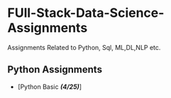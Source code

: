 # FUll-Stack-Data-Science-Assignments
Assignments Related to Python, Sql, ML,DL,NLP etc.

## Python Assignments
- [Python Basic ***(4/25)***]
